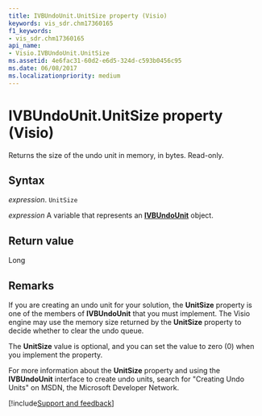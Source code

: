```yaml
---
title: IVBUndoUnit.UnitSize property (Visio)
keywords: vis_sdr.chm17360165
f1_keywords:
- vis_sdr.chm17360165
api_name:
- Visio.IVBUndoUnit.UnitSize
ms.assetid: 4e6fac31-60d2-e6d5-324d-c593b0456c95
ms.date: 06/08/2017
ms.localizationpriority: medium
---
```



# IVBUndoUnit.UnitSize property (Visio)

Returns the size of the undo unit in memory, in bytes. Read-only.


## Syntax

_expression_. `UnitSize`

_expression_ A variable that represents an **[IVBUndoUnit](visio.ivbundounit.md)** object.


## Return value

Long


## Remarks

If you are creating an undo unit for your solution, the **UnitSize** property is one of the members of **IVBUndoUnit** that you must implement. The Visio engine may use the memory size returned by the **UnitSize** property to decide whether to clear the undo queue.

 The **UnitSize** value is optional, and you can set the value to zero (0) when you implement the property.

For more information about the **UnitSize** property and using the **IVBUndoUnit** interface to create undo units, search for "Creating Undo Units" on MSDN, the Microsoft Developer Network.

[!include[Support and feedback](~/includes/feedback-boilerplate.md)]